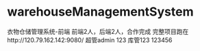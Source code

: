 # warehouseManagementSystem
衣物仓储管理系统-前端
前端2人，后端2人，合作完成
完整项目跑在http://120.79.162.142:9080/
超管admin 123 库管123 123456
